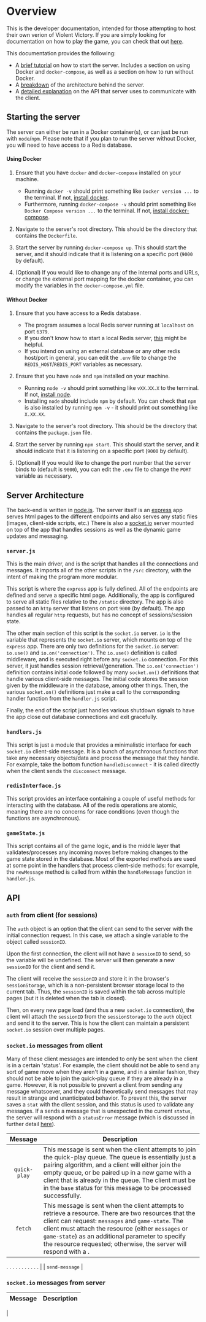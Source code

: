 # Overview

This is the developer documentation, intended for those attempting to host their own verion of Violent Victory. If you are simply looking for documentation on how to play the game, you can check that out [here](../User).

This documentation provides the following:

- A [brief tutorial](#starting-the-server) on how to start the server. Includes a section on using Docker and `docker-compose`, as well as a section on how to run without Docker.
- A [breakdown](#server-architecture) of the architecture behind the server.
- A [detailed explanation](#api) on the API that server uses to communicate with the client.

## Starting the server

The server can either be run in a Docker container(s), or can just be run with `node`/`npm`. Please note that if you plan to run the server without Docker, you will need to have access to a Redis database.

#### Using Docker

1. Ensure that you have `docker` and `docker-compose` installed on your machine.
    - Running `docker -v` should print something like `Docker version ...` to the terminal. If not, [install docker](https://docs.docker.com/engine/install/).
    - Furthermore, running `docker-compose -v` should print something like `Docker Compose version ...` to the terminal. If not, [install docker-compose](https://docs.docker.com/compose/install/).

2. Navigate to the server's root directory. This should be the directory that contains the `Dockerfile`.

3. Start the server by running `docker-compose up`. This should start the server, and it should indicate that it is listening on a specific port (`9000` by default).

4. (Optional) If you would like to change any of the internal ports and URLs, or change the external port mapping for the docker container, you can modify the variables in the `docker-compose.yml` file.

#### Without Docker

1. Ensure that you have access to a Redis database.
    - The program assumes a local Redis server running at `localhost` on port `6379`.
    - If you don't know how to start a local Redis server, [this](https://redis.io/docs/latest/operate/oss_and_stack/install/install-redis/) might be helpful.
    - If you intend on using an external database or any other redis host/port in general, you can edit the `.env` file to change the `REDIS_HOST`/`REDIS_PORT` variables as necessary.

2. Ensure that you have `node` and `npm` installed on your machine.
    - Running `node -v` should print something like `vXX.XX.X` to the terminal. If not, [install node](https://nodejs.org/en/download/package-manager).
    - Installing `node` should include `npm` by default. You can check that `npm` is also installed by running `npm -v` - it should print out something like `X.XX.XX`.

3. Navigate to the server's root directory. This should be the directory that contains the `package.json` file.

4. Start the server by running `npm start`. This should start the server, and it should indicate that it is listening on a specific port (`9000` by default).

5. (Optional) If you would like to change the port number that the server binds to (default is `9000`), you can edit the `.env` file to change the `PORT` variable as necessary.

## Server Architecture

The back-end is written in [node.js](https://nodejs.org/en). The server itself is an [express](https://expressjs.com/) app serves html pages to the different endpoints and also serves any static files (images, client-side scripts, etc.) There is also a [socket.io](https://socket.io/) server mounted on top of the app that handles sessions as well as the dynamic game updates and messaging.

### `server.js`

This is the main driver, and is the script that handles all the connections and messages. It imports all of the other scripts in the `/src` directory, with the intent of making the program more modular.

This script is where the `express` app is fully defined. All of the endpoints are defined and serve a specific html page. Additionally, the app is configured to serve all static files relative to the `/static` directory. The app is also passed to an `http` server that listens on port `9000` (by default). The app handles all regular `http` requests, but has no concept of sessions/session state.

The other main section of this script is the `socket.io` server. `io` is the variable that represents the `socket.io` server, which mounts on top of the `express` app. There are only two definitions for the `socket.io` server: `io.use()` and `io.on('connection')`. The `io.use()` definition is called middleware, and is executed right before any `socket.io` connection. For this server, it just handles session retrieval/generation. The `io.on('connection')` definition contains initial code followed by many `socket.on()` definitions that handle various client-side messages. The initial code stores the session given by the middleware in the database, among other things. Then, the various `socket.on()` definitions just make a call to the corresponding handler function from the `handler.js` script.

Finally, the end of the script just handles various shutdown signals to have the app close out database connections and exit gracefully.

### `handlers.js`

This script is just a module that provides a minimalistic interface for each `socket.io` client-side message. It is a bunch of asynchronous functions that take any necessary objects/data and process the message that they handle. For example, take the bottom function `handleDisconnect` - it is called directly when the client sends the `disconnect` message.

### `redisInterface.js`

This script provides an interface containing a couple of useful methods for interacting with the database. All of the redis operations are atomic, meaning there are no concerns for race conditions (even though the functions are asynchronous).

### `gameState.js`

This script contains all of the game logic, and is the middle layer that validates/processes any incoming moves before making changes to the game state stored in the database. Most of the exported methods are used at some point in the handlers that process client-side methods: for example, the `newMessage` method is called from within the `handleMessage` function in `handler.js`.

## API

### `auth` from client (for sessions)

The `auth` object is an option that the client can send to the server with the initial connection request. In this case, we attach a single variable to the object called `sessionID`.

Upon the first connection, the client will not have a `sessionID` to send, so the variable will be undefined. The server will then generate a new `sessionID` for the client and send it.

The client will receive the `sessionID` and store it in the browser's `sessionStorage`, which is a non-persistent browser storage local to the current tab. Thus, the `sessionID` is saved within the tab across multiple pages (but it is deleted when the tab is closed).

Then, on every new page load (and thus a new `socket.io` connection), the client will attach the `sessionID` from the `sessionStorage` to the `auth` object and send it to the server. This is how the client can maintain a persistent `socket.io` session over multiple pages.

### `socket.io` messages from client

Many of these client messages are intended to only be sent when the client is in a certain 'status'. For example, the client should not be able to send any sort of game move when they aren't in a game, and in a similar fashion, they should not be able to join the quick-play queue if they are already in a game. However, it is not possible to prevent a client from sending any message whatsoever, and they could theoretically send messages that may result in strange and unanticipated behavior. To prevent this, the server saves a `stat` with the client session, and this status is used to validate any messages. If a sends a message that is unexpected in the current `status`, the server will respond with a `statusError` message (which is discussed in further detail [here](#socketio-messages-from-server)).

| Message | Description |
| :-----: | ----------- |
| `quick-play` | This message is sent when the client attempts to join the quick-play queue. The queue is essentially just a pairing algorithm, and a client will either join the empty queue, or be paired up in a new game with a client that is already in the queue. The client must be in the `base` status for this message to be processed successfully. |
| `fetch` | This message is sent when the client attempts to retrieve a resource. There are two resources that the client can request: `messages` and `game-state`. The client must attach the resource (either `messages` or `game-state`) as an additional parameter to specify the resource requested; otherwise, the server will respond with a .
.
.
.
.
.
.
.
.
.
.
. |
| `send-message` | 

### `socket.io` messages from server

| Message | Description |
| :-----: | ----------- |
| 
